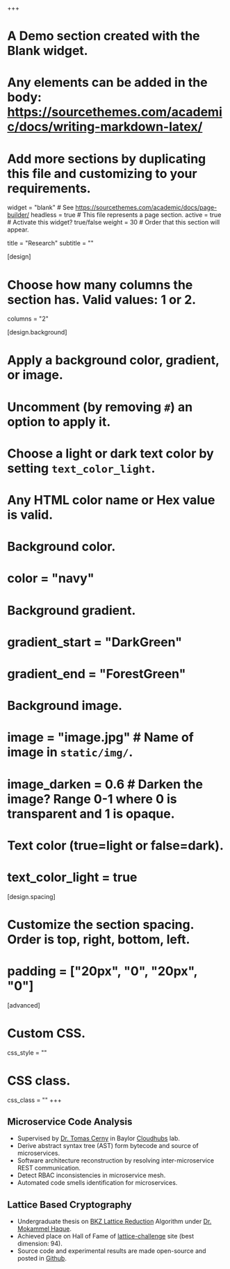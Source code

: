 +++
# A Demo section created with the Blank widget.
# Any elements can be added in the body: https://sourcethemes.com/academic/docs/writing-markdown-latex/
# Add more sections by duplicating this file and customizing to your requirements.

widget = "blank"  # See https://sourcethemes.com/academic/docs/page-builder/
headless = true  # This file represents a page section.
active = true  # Activate this widget? true/false
weight = 30  # Order that this section will appear.

title = "Research"
subtitle = ""

[design]
  # Choose how many columns the section has. Valid values: 1 or 2.
  columns = "2"

[design.background]
  # Apply a background color, gradient, or image.
  #   Uncomment (by removing `#`) an option to apply it.
  #   Choose a light or dark text color by setting `text_color_light`.
  #   Any HTML color name or Hex value is valid.

  # Background color.
  # color = "navy"
  
  # Background gradient.
  # gradient_start = "DarkGreen"
  # gradient_end = "ForestGreen"
  
  # Background image.
  # image = "image.jpg"  # Name of image in `static/img/`.
  # image_darken = 0.6  # Darken the image? Range 0-1 where 0 is transparent and 1 is opaque.

  # Text color (true=light or false=dark).
  # text_color_light = true

[design.spacing]
  # Customize the section spacing. Order is top, right, bottom, left.
  # padding = ["20px", "0", "20px", "0"]

[advanced]
 # Custom CSS. 
 css_style = ""
 
 # CSS class.
 css_class = ""
+++

## Microservice Code Analysis

- Supervised by [Dr. Tomas Cerny](http://cs.baylor.edu/~cerny/) in Baylor [Cloudhubs](https://cloudhubs.ecs.baylor.edu/) lab.
- Derive abstract syntax tree (AST) form bytecode and source of microservices.
- Software architecture reconstruction by resolving inter-microservice REST communication.
- Detect RBAC inconsistencies in microservice mesh.
- Automated code smells identification for microservices.

## Lattice Based Cryptography

- Undergraduate thesis on [BKZ Lattice Reduction](https://en.wikipedia.org/wiki/Lattice_reduction) Algorithm under [Dr. Mokammel Haque](https://scholar.google.com/citations?user=DqDct8wAAAAJ).
- Achieved place on Hall of Fame of [lattice-challenge](https://www.latticechallenge.org/svp-challenge/halloffame.php) site (best dimension: 94).
- Source code and experimental results are made open-source and posted in [Github](https://github.com/diptadas/bkz-algorithm).
